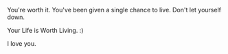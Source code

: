You're worth it. You've been given a single chance to live. Don't let yourself down.

Your Life is Worth Living. :)

I love you.
